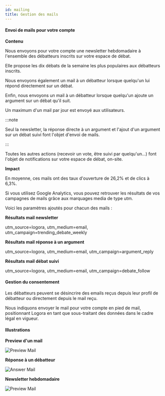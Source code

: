 ```yaml
---
id: mailing
title: Gestion des mails
---
```


#### Envoi de mails pour votre compte

**Contenu**

Nous envoyons pour votre compte une newsletter hebdomadaire à l'ensemble des débatteurs inscrits sur votre espace de débat. 

Elle propose les dix débats de la semaine les plus populaires aux débatteurs inscrits.  

Nous envoyons également un mail à un débatteur lorsque quelqu'un lui répond directement sur un débat. 

Enfin, nous envoyons un mail à un débatteur lorsque quelqu'un ajoute un argument sur un débat qu'il suit. 

Un maximum d'un mail par jour est envoyé aux utilisateurs. 

:::note

Seul la newsletter, la réponse directe à un argument et l'ajout d'un argument sur un débat suivi font l'objet d'envoi de mails. 

:::

Toutes les autres actions (recevoir un vote, être suivi par quelqu'un...) font l'objet de notifications sur votre espace de débat, on-site. 

**Impact**

En moyenne, ces mails ont des taux d'ouverture de 26,2% et de clics à 6,3%. 

Si vous utilisez Google Analytics, vous pouvez retrouver les résultats de vos campagnes de mails grâce aux marquages media de type utm. 

Voici les paramètres ajoutés pour chacun des mails : 

**Résultats mail newsletter**

utm_source=logora, utm_medium=email, utm_campaign=trending_debate_weekly

**Résultats mail réponse à un argument**

utm_source=logora, utm_medium=email, utm_campaign=argument_reply

**Résultats mail débat suivi**

utm_source=logora, utm_medium=email, utm_campaign=debate_follow

#### Gestion du consentement

Les débatteurs peuvent se désincrire des emails reçus depuis leur profil de débatteur ou directement depuis le mail reçu. 

Nous indiquons envoyer le mail pour votre compte en pied de mail, positionnant Logora en tant que sous-traitant des données dans le cadre légal en vigueur. 







#### Illustrations

**Preview d'un mail**

![Preview Mail](/img/previewmail.png)

**Réponse à un débatteur**

![Answer Mail](/img/answermail.png)

**Newsletter hebdomadaire**

![Preview Mail](/img/insidemail.png)

